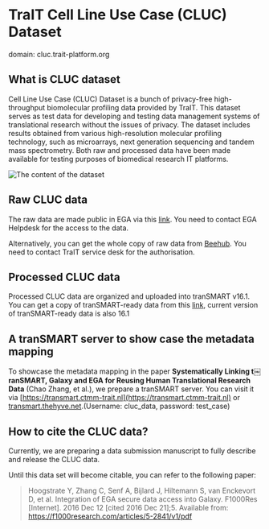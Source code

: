 # TraIT Cell Line Use Case (CLUC) Dataset
domain: cluc.trait-platform.org

## What is CLUC dataset

Cell Line Use Case (CLUC) Dataset is a bunch of privacy-free high-throughput biomolecular profiling data provided by TraIT. This dataset serves as test data for developing and testing data management systems of translational research without the issues of privacy. The dataset includes results obtained from various high-resolution molecular profiling technology, such as microarrays, next generation sequencing and tandem mass spectrometry. Both raw and processed data have been made available for testing purposes of biomedical research IT platforms.

![The content of the dataset](https://github.com/CicoZhang/CLUC-Data-HomePage/blob/master/pics/cluc.png)

## Raw CLUC data

The raw data are made public in EGA via this [link](https://ega-archive.org/studies/EGAS00001001476). You need to contact EGA
Helpdesk for the access to the data.

Alternatively, you can get the whole copy of raw data from [Beehub](https://beehub.nl/TraIT-Datateam/Data/Cell%20Line%20use%20case/). You need
to contact TraIT service desk for the authorisation.

## Processed CLUC data
Processed CLUC data are organized and uploaded into tranSMART v16.1. You can get a copy
of tranSMART-ready data from this [link](https://trng-b2share.eudat.eu/records/21bdc3128e1541da83dc48c51cd39a5f),
current version of tranSMART-ready data is also 16.1

## A tranSMART server to show case the metadata mapping
To showcase the metadata mapping in the paper **Systematically Linking t￼ranSMART, Galaxy and EGA for Reusing Human Translational Research Data** (Chao Zhang, et al.),
we prepare a tranSMART server. You can visit it via [https://transmart.ctmm-trait.nl](https://transmart.ctmm-trait.nl)
or [transmart.thehyve.net](http://transmart.thehyve.net).(Username: cluc_data, password: test_case)

## How to cite the CLUC data?
Currently, we are preparing a data submission manuscript to fully describe and release the CLUC data.

Until this data set will become citable, you can refer to the following paper:

> Hoogstrate Y, Zhang C, Senf A, Bijlard J, Hiltemann S, van Enckevort D, et al. Integration of EGA secure data access into Galaxy. F1000Res [Internet]. 2016 Dec 12 [cited 2016 Dec 21];5. Available from: https://f1000research.com/articles/5-2841/v1/pdf
